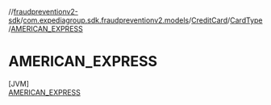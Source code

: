 //[fraudpreventionv2-sdk](../../../../../index.md)/[com.expediagroup.sdk.fraudpreventionv2.models](../../../index.md)/[CreditCard](../../index.md)/[CardType](../index.md)/[AMERICAN_EXPRESS](index.md)

# AMERICAN_EXPRESS

[JVM]\
[AMERICAN_EXPRESS](index.md)
